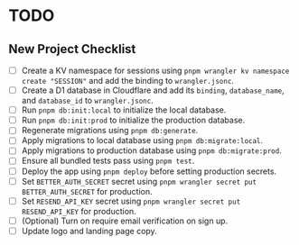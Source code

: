 # TODO

## New Project Checklist

- [ ] Create a KV namespace for sessions using `pnpm wrangler kv namespace create "SESSION"` and add the binding to `wrangler.jsonc`.
- [ ] Create a D1 database in Cloudflare and add its `binding`, `database_name`, and `database_id` to `wrangler.jsonc`.
- [ ] Run `pnpm db:init:local` to initialize the local database.
- [ ] Run `pnpm db:init:prod` to initialize the production database.
- [ ] Regenerate migrations using `pnpm db:generate`.
- [ ] Apply migrations to local database using `pnpm db:migrate:local`.
- [ ] Apply migrations to production database using `pnpm db:migrate:prod`.
- [ ] Ensure all bundled tests pass using `pnpm test`.
- [ ] Deploy the app using `pnpm deploy` before setting production secrets.
- [ ] Set `BETTER_AUTH_SECRET` secret using `pnpm wrangler secret put BETTER_AUTH_SECRET` for production.
- [ ] Set `RESEND_API_KEY` secret using `pnpm wrangler secret put RESEND_API_KEY` for production.
- [ ] (Optional) Turn on require email verification on sign up.
- [ ] Update logo and landing page copy.
